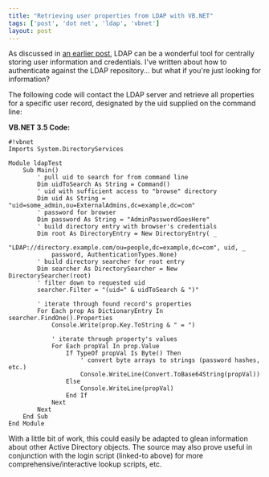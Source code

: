 ```yaml
---
title: "Retrieving user properties from LDAP with VB.NET"
tags: ['post', 'dot net', 'ldap', 'vbnet']
layout: post
---
```


As discussed in [an earlier
post](/2008/08/ldap-authentication-with-vb-net/), LDAP
can be a wonderful tool for centrally storing user information and
credentials. I've written about how to authenticate against the LDAP
repository... but what if you're just looking for
information?<!--more-->

The following code will contact the LDAP server and retrieve all
properties for a specific user record, designated by the uid supplied on
the command line:

**VB.NET 3.5 Code:**

	#!vbnet
    Imports System.DirectoryServices

    Module ldapTest
        Sub Main()
            ' pull uid to search for from command line
            Dim uidToSearch As String = Command()
            ' uid with sufficient access to "browse" directory
            Dim uid As String = "uid=some_admin,ou=ExternalAdmins,dc=example,dc=com"
            ' password for browser
            Dim password As String = "AdminPasswordGoesHere"
            ' build directory entry with browser's credentials
            Dim root As DirectoryEntry = New DirectoryEntry( _
                "LDAP://directory.example.com/ou=people,dc=example,dc=com", uid, _
                password, AuthenticationTypes.None)
            ' build directory searcher for root entry
            Dim searcher As DirectorySearcher = New DirectorySearcher(root)
            ' filter down to requested uid
            searcher.Filter = "(uid=" & uidToSearch & ")"

            ' iterate through found record's properties
            For Each prop As DictionaryEntry In searcher.FindOne().Properties
                Console.Write(prop.Key.ToString & " = ")

                ' iterate through property's values
                For Each propVal In prop.Value
                    If TypeOf propVal Is Byte() Then
                        ' convert byte arrays to strings (password hashes, etc.)
                        Console.WriteLine(Convert.ToBase64String(propVal))
                    Else
                        Console.WriteLine(propVal)
                    End If
                Next
            Next
        End Sub
    End Module

With a little bit of work, this could easily be adapted to glean
information about other Active Directory objects. The source may also
prove useful in conjunction with the login script (linked-to above) for
more comprehensive/interactive lookup scripts, etc.

